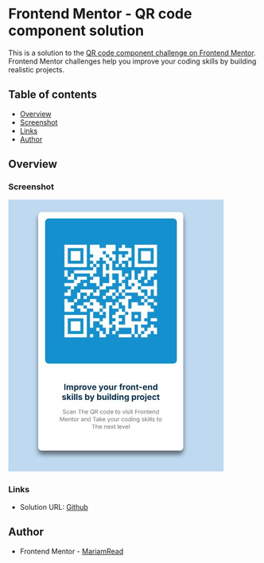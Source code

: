 # Frontend Mentor - QR code component solution

This is a solution to the [QR code component challenge on Frontend Mentor](https://www.frontendmentor.io/challenges/qr-code-component-iux_sIO_H). Frontend Mentor challenges help you improve your coding skills by building realistic projects.

## Table of contents

- [Overview](#overview)
- [Screenshot](#screenshot)
- [Links](#links)
- [Author](#author)

## Overview

### Screenshot

![](./screenshot.JPG)

### Links

- Solution URL: [Github](https://github.com/MariamReda25/frontend-mentor/tree/main/QR-code-component)

## Author

- Frontend Mentor - [MariamRead](https://www.frontendmentor.io/profile/MariamReda25)
